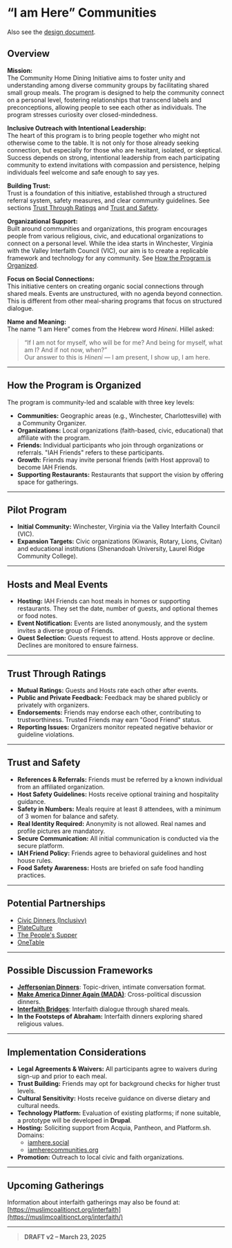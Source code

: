 # “I am Here” Communities

Also see the [design document](docs/design-document.md).

## Overview

**Mission:**  
The Community Home Dining Initiative aims to foster unity and understanding among diverse community groups by facilitating shared small group meals. The program is designed to help the community connect on a personal level, fostering relationships that transcend labels and preconceptions, allowing people to see each other as individuals. The program stresses curiosity over closed-mindedness.

**Inclusive Outreach with Intentional Leadership:**  
The heart of this program is to bring people together who might not otherwise come to the table. It is not only for those already seeking connection, but especially for those who are hesitant, isolated, or skeptical. Success depends on strong, intentional leadership from each participating community to extend invitations with compassion and persistence, helping individuals feel welcome and safe enough to say yes.

**Building Trust:**  
Trust is a foundation of this initiative, established through a structured referral system, safety measures, and clear community guidelines. See sections [Trust Through Ratings](#trust-through-ratings) and [Trust and Safety](#trust-and-safety).

**Organizational Support:**  
Built around communities and organizations, this program encourages people from various religious, civic, and educational organizations to connect on a personal level. While the idea starts in Winchester, Virginia with the Valley Interfaith Council (VIC), our aim is to create a replicable framework and technology for any community. See [How the Program is Organized](#how-the-program-is-organized).

**Focus on Social Connections:**  
This initiative centers on creating organic social connections through shared meals. Events are unstructured, with no agenda beyond connection. This is different from other meal-sharing programs that focus on structured dialogue.

**Name and Meaning:**  
The name “I am Here” comes from the Hebrew word *Hineni*. Hillel asked:  
> “If I am not for myself, who will be for me? And being for myself, what am I? And if not now, when?”  
Our answer to this is *Hineni* — I am present, I show up, I am here.

---

## How the Program is Organized

The program is community-led and scalable with three key levels:

- **Communities:** Geographic areas (e.g., Winchester, Charlottesville) with a Community Organizer.
- **Organizations:** Local organizations (faith-based, civic, educational) that affiliate with the program.
- **Friends:** Individual participants who join through organizations or referrals. "IAH Friends" refers to these participants.
- **Growth:** Friends may invite personal friends (with Host approval) to become IAH Friends.
- **Supporting Restaurants:** Restaurants that support the vision by offering space for gatherings.

---

## Pilot Program

- **Initial Community:** Winchester, Virginia via the Valley Interfaith Council (VIC).
- **Expansion Targets:** Civic organizations (Kiwanis, Rotary, Lions, Civitan) and educational institutions (Shenandoah University, Laurel Ridge Community College).

---

## Hosts and Meal Events

- **Hosting:** IAH Friends can host meals in homes or supporting restaurants. They set the date, number of guests, and optional themes or food notes.
- **Event Notification:** Events are listed anonymously, and the system invites a diverse group of Friends.
- **Guest Selection:** Guests request to attend. Hosts approve or decline. Declines are monitored to ensure fairness.

---

## Trust Through Ratings

- **Mutual Ratings:** Guests and Hosts rate each other after events.
- **Public and Private Feedback:** Feedback may be shared publicly or privately with organizers.
- **Endorsements:** Friends may endorse each other, contributing to trustworthiness. Trusted Friends may earn "Good Friend" status.
- **Reporting Issues:** Organizers monitor repeated negative behavior or guideline violations.

---

## Trust and Safety

- **References & Referrals:** Friends must be referred by a known individual from an affiliated organization.
- **Host Safety Guidelines:** Hosts receive optional training and hospitality guidance.
- **Safety in Numbers:** Meals require at least 8 attendees, with a minimum of 3 women for balance and safety.
- **Real Identity Required:** Anonymity is not allowed. Real names and profile pictures are mandatory.
- **Secure Communication:** All initial communication is conducted via the secure platform.
- **IAH Friend Policy:** Friends agree to behavioral guidelines and host house rules.
- **Food Safety Awareness:** Hosts are briefed on safe food handling practices.

---

## Potential Partnerships

- [Civic Dinners (Inclusivv)](https://www.inclusivv.co/civic-dinners)  
- [PlateCulture](https://www.facebook.com/PlateCulture)  
- [The People's Supper](https://thepeoplessupper.org)  
- [OneTable](https://onetable.org/press-media/onetable-announces-white-label-saas-leveraging-peer-networks-to-facilitate-gatherings-2/)

---

## Possible Discussion Frameworks

- [**Jeffersonian Dinners**](http://jeffersondinner.org): Topic-driven, intimate conversation format.
- [**Make America Dinner Again (MADA)**](https://makeamericadinneragain.com): Cross-political discussion dinners.
- [**Interfaith Bridges**](https://www.buildingbridgestogether.net/programs): Interfaith dialogue through shared meals.
- **In the Footsteps of Abraham:** Interfaith dinners exploring shared religious values.

---

## Implementation Considerations

- **Legal Agreements & Waivers:** All participants agree to waivers during sign-up and prior to each meal.
- **Trust Building:** Friends may opt for background checks for higher trust levels.
- **Cultural Sensitivity:** Hosts receive guidance on diverse dietary and cultural needs.
- **Technology Platform:** Evaluation of existing platforms; if none suitable, a prototype will be developed in **Drupal**.
- **Hosting:** Soliciting support from Acquia, Pantheon, and Platform.sh. Domains:  
  - [iamhere.social](https://iamhere.social)  
  - [iamherecommunities.org](http://iamherecommunities.org)
- **Promotion:** Outreach to local civic and faith organizations.

---

## Upcoming Gatherings

Information about interfaith gatherings may also be found at:  
[https://muslimcoalitionct.org/interfaith](https://muslimcoalitionct.org/interfaith/)

---

> **DRAFT v2 – March 23, 2025**
